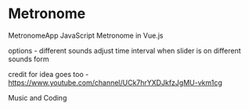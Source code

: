 # Metronome
MetronomeApp
JavaScript Metronome in Vue.js


options -
different sounds
adjust time interval when slider is on
different sounds form


credit for idea goes too - https://www.youtube.com/channel/UCk7hrYXDJkfzJgMU-vkm1cg

Music and Coding
